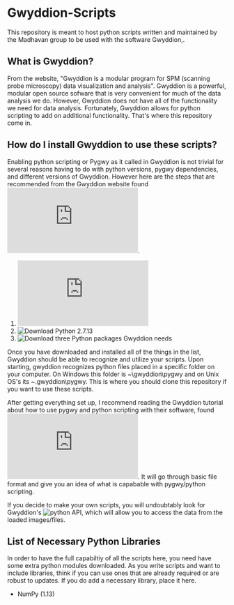 # Gwyddion-Scripts

This repository is meant to host python scripts written and maintained by the Madhavan group to be used with the software Gwyddion,.

## What is Gwyddion? 

From the website, "Gwyddion is a modular program for SPM (scanning probe microscopy) data visualization and analysis". Gwyddion is a powerful, modular open source sofware that is very convenient for much of the data analysis we do. However, Gwyddion does not have all of the functionality we need for data analysis. Fortunately, Gwyddion allows for python scripting to add on additional functionality. That's where this repository come in.

## How do I install Gwyddion to use these scripts?

Enabling python scripting or Pygwy as it called in Gwyddion is not trivial for several reasons having to do with python versions, pygwy dependencies, and different versions of Gwyddion. However here are the steps that are recommended from the Gwyddion website found ![here](http://gwyddion.net/documentation/user-guide-en/installation-ms-windows.html#installation-ms-windows-pygwy).

1. ![Download the 32-bit version of Gwyddion](http://gwyddion.net/download.php#stable-windows)
2. ![Download Python 2.7.13](https://www.python.org/downloads/release/python-2713/)
3. ![Download three Python packages Gwyddion needs](https://sourceforge.net/projects/gwyddion/files/pygtk-win32/)

Once you have downloaded and installed all of the things in the list, Gwyddion should be able to recognize and utilize your scripts. Upon starting, gwyddion recognizes python files placed in a specific folder on your computer. On Windows this folder is ~\gwyddion\pygwy and on Unix OS's its ~\.gwyddion\pygwy. This is where you should clone this repository if you want to use these scripts.

After getting everything set up, I recommend reading the Gwyddion tutorial about how to use pygwy and python scripting with their software, found ![here](http://gwyddion.net/documentation/user-guide-en/pygwy.html). It will go through basic file format and give you an idea of what is capabable with pygwy/python scripting.

If you decide to make your own scripts, you will undoubtably look for Gwyddion's ![python API](http://gwyddion.net/documentation/head/pygwy/), which will allow you to access the data from the loaded images/files.

## List of Necessary Python Libraries

In order to have the full capabiltiy of all the scripts here, you need have some extra python modules downloaded. As you write scripts and want to include libraries, think if you can use ones that are already required or are robust to updates. If you do add a necessary library, place it here.

* NumPy (1.13)
